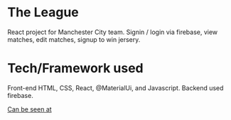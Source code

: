 The League
===========

React project for Manchester City team. Signin / login via firebase, view matches, edit matches, signup to win jersery.

Tech/Framework used
====================
Front-end HTML, CSS, React, @MaterialUi, and Javascript.
Backend used firebase.

[Can be seen at](https://man-city-61d14.firebaseapp.com/)